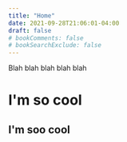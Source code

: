 ```yaml
---
title: "Home"
date: 2021-09-28T21:06:01-04:00
draft: false
# bookComments: false
# bookSearchExclude: false
---
```


Blah blah blah blah blah

# I'm so cool
## I'm soo cool
